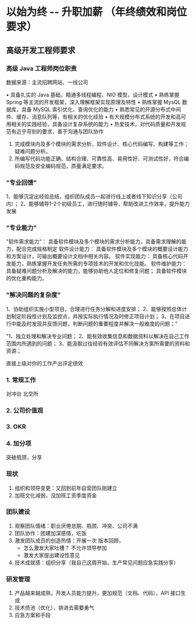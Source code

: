 
# 以始为终 -- 升职加薪 （年终绩效和岗位要求）

## 高级开发工程师要求

### 高级 Java 工程师岗位职责

数据来源：主流招聘网站、一线公司 

• 具备扎实的 Java 基础，精通多线程编程、NIO 模型，设计模式
• 熟练掌握 Spring 等主流的开发框架，深入理解框架实现原理及特性
• 熟练掌握 MysQL 数据库，具备 MySQL 索引优化、查询优化的能力
• 熟悉常见的开源分布式中间件、缓存、消息队列等，有相关的优化经验
• 有大规模分布式系统的开发和高可用相关的实践经验，具备设计复杂系统的能力
• 热爱技术，对代码质量和开发规范有近乎苛刻的要求，善于沟通与团队协作

1. 完成模块内及多个模块的需求分析、软件设计、核心代码编写、构建等工作；疑难问题分析。
2. 所编写代码功能正确、结构合理、可靠性高、易用性好、可测试性好，符合编码规范及安全编码规范，质量满足要求。

### "专业回馈"

   1、能够沉淀出经验总结，组织团队成员一起进行线上或者线下知识分享（公司内）；
   2、能够辅导1-2个初级员工，进行随时辅导，帮助改进工作效率，提升能力发展

### "专业能力"

   "软件需求能力"：
   具备软件模块及多个模块的需求分析能力，具备需求理解的能力，配合完成规格制定
   软件设计能力：
   具备软件模块及多个模块的概要设计能力和方案设计，可输出概要设计文档中相关内容。
   软件实现能力：
   具备核心代码开发能力，熟练掌握开发任务所需的专项技术的开发和优化技能。
   软件维护能力：
   具备疑难问题分析及解决的能力，能够协助他人定位和修复问题；
   具备软件模块的优化重构能力。

### "解决问题的复杂度"

1、协助组织实施小型项目，合理进行任务分解和进度安排；
2、能够按照总体计划制定阶段性计划及监控点，并按实际执行情况及时修正项目计划；
3、在项目进行中能及时发现并反馈问题，判断问题的重要程度并解决一般难度的问题；"	

"1、独立处理和解决专业问题；
2、能有效收集信息和数据资料以解决在自己工作范围内所遇到的问题；
3、能汲取过往经验有效评估不同解决方案所需要的资料和资源；

直接上级对你的工作产出评定绩效

### 1. 常规工作

对冲台
北交所

### 2. 公司价值观

### 3. OKR 

### 4. 加分项

突破瓶颈，分享

### 现状

1. 组织和领导变更：又回到前年自营团队刚建立
2. 加班文化减弱，没加班工资季度资金

### 团队建设

1. 观察团队情绪：职业厌倦怠期、瓶颈、冲突、公司不满
2. 团队协作：团建加深感情，吃饭
3. 激发团队成员的创造热情：开展一次 版本回顾，
   - 怎么激发大家吐槽？ 不允许领导参加
   - 激发大家提出建设性意见
4. 技术成就感：组织分享（我自己这周开始，生产常见问题应急实践分享）

### 研发管理

1. 产品越来越成熟，开发人员能力提升，更加规范（文档、代码），API 接口生成
2. 技术债池（优化），排进去需要勇气
3. 应急方案和手段